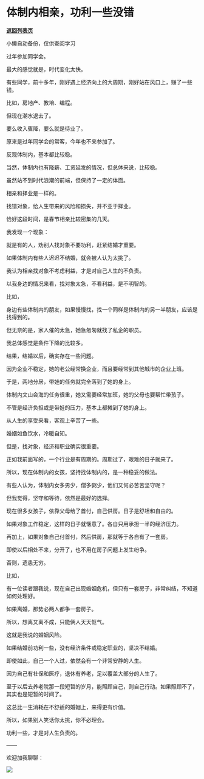 # 体制内相亲，功利一些没错

[**返回列表页**](/gzh/费曼的小茶馆)

小懒自动备份，仅供查阅学习

过年参加同学会。

  

最大的感觉就是，时代变化太快。

  

有些同学，前十多年，刚好遇上经济向上的大周期，刚好站在风口上，赚了一些钱。

  

比如，房地产、教培、编程。

  

但现在潮水退去了。

  

要么收入骤降，要么就是待业了。

  

原来是过年同学会的常客，今年也不来参加了。

  

反观体制内，基本都比较稳。

  

当然，体制内也有降薪、工资延发的情况，但总体来说，比较稳。

  

虽然站不到时代浪潮的前端，但保持了一定的体面。

  

相亲和择业是一样的。

  

找错对象，给人生带来的风险和损失，并不亚于择业。

  

恰好这段时间，是春节相亲比较密集的几天。

  

我发现一个现象：

  

就是有的人，劝别人找对象不要功利，赶紧结婚才重要。

  

如果体制内有些人迟迟不结婚，就会被人认为太挑了。

  

我认为相亲找对象不考虑利益，才是对自己人生的不负责。

  

以我身边的情况来看，找对象太急，不看利益，是不明智的。

  

比如，

  

身边有些体制内的朋友，如果慢慢找，找一个同样是体制内的另一半朋友，应该是找得到的。

  

但无奈的是，家人催的太急，她急匆匆就找了私企的职员。

  

我总体感觉是条件下降的比较多。

  

结果，结婚以后，确实存在一些问题。

  

因为企业不稳定，她的老公经常换企业，而且要经常到其他城市的企业上班。

  

于是，两地分居，带娃的任务就完全落到了她的身上。

  

体制内文山会海的任务很重，她又需要经常加班，她的父母也要帮忙带孩子。

  

不管是经济负担或是带娃的压力，基本上都摊到了她的身上。

  

从人生的享受来看，客观上辛苦了一些。

  

婚姻如鱼饮水，冷暖自知。

  

但是，找对象，经济和职业确实很重要。

  

正如我前面写的，一个行业是有周期的。周期过了，艰难的日子就来了。

  

所以，现在体制内的女孩，坚持找体制内的，是一种稳妥的做法。

  

有些人认为，体制内女多男少，僧多粥少，他们又何必苦苦坚守呢？

  

但我觉得，坚守和等待，依然是最好的选择。

  

现在很多女孩子，依靠父母给了首付，自己供房。日子是舒坦和自由的。

  

如果对象工作稳定，这样的日子就惬意了。各自只用承担一半的经济压力。

  

再加上，如果对象自己付首付，然后供房，那就等于各自有了一套房。

  

即使以后相处不来，分开了，也不用在房子问题上发生纷争。

  

否则，遗患无穷。

  

比如，

  

有一位读者跟我说，现在自己出现婚姻危机，但只有一套房子，非常纠结，不知道如何处理好。

  

如果离婚，那势必两人都争一套房子。

  

所以，想离又离不成，只能俩人天天怄气。

  

这就是我说的婚姻风险。

  

如果结婚前功利一些，没有经济条件或稳定职业的，坚决不结婚。

  

即使如此，自己一个人过，依然会有一个非常安静的人生。

  

因为自己有社保和医疗，退休有养老，足以覆盖大部分的人生了。

  

至于以后去养老院那一段短暂的岁月，能照顾自己，则自己行动。如果照顾不了，其实也是短暂的时间了。

  

这总比一生消耗在不舒适的婚姻上，来得更有价值。

  

所以，如果别人笑话你太挑，你不必理会。

  

功利一些，才是对人生负责的。

  

——

  

欢迎加我聊聊：

  

![](https://mmbiz.qpic.cn/mmbiz_png/4ufdCXwkRAqssoAtkzGEpaiaib3xuYW8siaEoA3tJZWic8ia8CpzFvEV9JtEib3rcliaRMdRsvtPIwm2iacLzplQuMRia4w/640?wx_fmt=png)​

  

